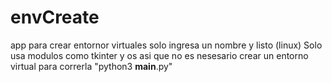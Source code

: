 # envCreate
app para crear entornor virtuales solo ingresa un nombre y listo (linux)
Solo usa modulos como tkinter y os asi que no es nesesario crear un entorno virtual para correrla
"python3 __main__.py"


